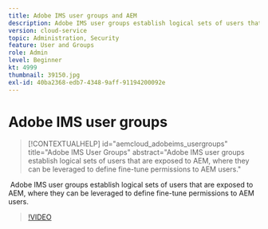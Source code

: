 ```yaml
---
title: Adobe IMS user groups and AEM
description: Adobe IMS user groups establish logical sets of users that are exposed to AEM, where they can be leveraged to define fine-tune permissions to AEM users.
version: cloud-service
topic: Administration, Security
feature: User and Groups
role: Admin
level: Beginner
kt: 4999
thumbnail: 39150.jpg
exl-id: 40ba2368-edb7-4348-9aff-91194200092e
---
```

# Adobe IMS user groups

>[!CONTEXTUALHELP]
>id="aemcloud_adobeims_usergroups"
>title="Adobe IMS User Groups"
>abstract="Adobe IMS user groups establish logical sets of users that are exposed to AEM, where they can be leveraged to define fine-tune permissions to AEM users."

 Adobe IMS user groups establish logical sets of users that are exposed to AEM, where they can be leveraged to define fine-tune permissions to AEM users.

>[!VIDEO](https://video.tv.adobe.com/v/39150/?quality=12&learn=on)
